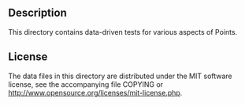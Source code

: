 Description
------------

This directory contains data-driven tests for various aspects of Points.

License
--------

The data files in this directory are distributed under the MIT software
license, see the accompanying file COPYING or
http://www.opensource.org/licenses/mit-license.php.

